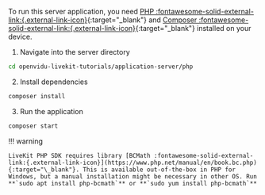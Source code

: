 To run this server application, you need [PHP :fontawesome-solid-external-link:{.external-link-icon}](https://www.php.net/manual/en/install.php){:target="\_blank"} and [Composer :fontawesome-solid-external-link:{.external-link-icon}](https://getcomposer.org/download/){:target="\_blank"} installed on your device.

1. Navigate into the server directory
```bash
cd openvidu-livekit-tutorials/application-server/php
```
2. Install dependencies
```bash
composer install
```
3. Run the application
```bash
composer start
```

!!! warning

    LiveKit PHP SDK requires library [BCMath :fontawesome-solid-external-link:{.external-link-icon}](https://www.php.net/manual/en/book.bc.php){:target="\_blank"}. This is available out-of-the-box in PHP for Windows, but a manual installation might be necessary in other OS. Run **`sudo apt install php-bcmath`** or **`sudo yum install php-bcmath`**
